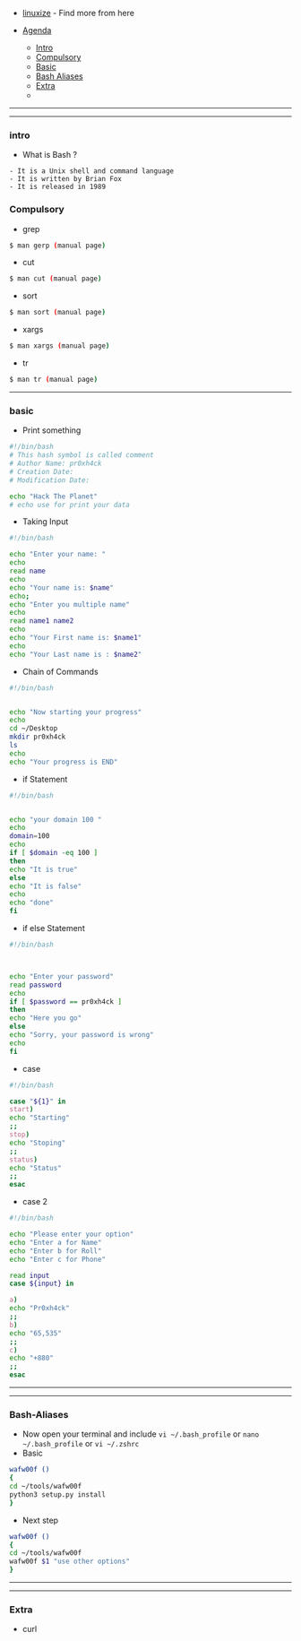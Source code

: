 - [linuxize](https://linuxize.com/) - Find more from here

- [Agenda]()
  - [Intro](#intro)
  - [Compulsory](#Compulsory)
  - [Basic](#basic)
  - [Bash Aliases](#Bash-Aliases)
  - [Extra](#Extra)
  - []()






---
---


### intro

- What is Bash ?
```text
- It is a Unix shell and command language
- It is written by Brian Fox
- It is released in 1989
```






### Compulsory

- grep 
```bash
$ man gerp (manual page)
```

- cut
```bash
$ man cut (manual page)
```

- sort
```bash
$ man sort (manual page)
```

- xargs
```bash
$ man xargs (manual page)
```

- tr
```bash
$ man tr (manual page)
```





















----

### basic

- Print something

```bash
#!/bin/bash
# This hash symbol is called comment
# Author Name: pr0xh4ck
# Creation Date: 
# Modification Date: 

echo "Hack The Planet"
# echo use for print your data
```


- Taking Input

```bash
#!/bin/bash

echo "Enter your name: "
echo
read name
echo
echo "Your name is: $name"
echo;
echo "Enter you multiple name"
echo
read name1 name2
echo
echo "Your First name is: $name1"
echo
echo "Your Last name is : $name2"
```

- Chain of Commands

```bash
#!/bin/bash


echo "Now starting your progress"
echo
cd ~/Desktop
mkdir pr0xh4ck
ls
echo
echo "Your progress is END"
```


- if Statement

```bash
#!/bin/bash


echo "your domain 100 "
echo
domain=100
echo
if [ $domain -eq 100 ]
then
echo "It is true"
else
echo "It is false"
echo
echo "done"
fi
```

- if else Statement

```bash
#!/bin/bash



echo "Enter your password"
read password
echo
if [ $password == pr0xh4ck ]
then 
echo "Here you go"
else
echo "Sorry, your password is wrong"
echo
fi
```


- case 

```bash
#!/bin/bash

case "${1}" in
start)
echo "Starting"
;;
stop)
echo "Stoping"
;;
status)
echo "Status"
;;
esac
```

- case 2

```bash
#!/bin/bash

echo "Please enter your option"
echo "Enter a for Name"
echo "Enter b for Roll"
echo "Enter c for Phone"

read input
case ${input} in

a) 
echo "Pr0xh4ck" 
;;
b) 
echo "65,535" 
;;
c) 
echo "+880" 
;;
esac
```

-----------------------------------------
----------------------------------------

### Bash-Aliases
- Now open your terminal and include 
```vi ~/.bash_profile``` or ```nano ~/.bash_profile``` or ```vi ~/.zshrc```
- Basic
```bash
wafw00f ()
{
cd ~/tools/wafw00f
python3 setup.py install
}
```
- Next step
```bash
wafw00f ()
{
cd ~/tools/wafw00f
wafw00f $1 "use other options"
}
```



------------------------------------------------
------------------------------------------










### Extra
- curl 
```

```












